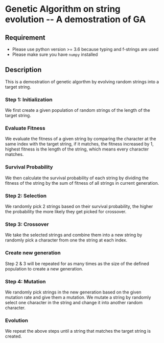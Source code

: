 # Genetic Algorithm on string evolution -- A demostration of GA

## Requirement
* Please use python version >= 3.6 because typing and f-strings are used
* Please make sure you have `numpy` installed

## Description
This is a demostration of genetic algorthm by evolving random strings into a target string.

### Step 1: Initialization
We first create a given population of random strings of the length of the target string.

### Evaluate Fitness
We evaluate the fitness of a given string by comparing the character at the same index with the target string, if it matches, the fitness increased by 1, highest fitness is the length of the string, which means every character matches.

### Survival Probability
We then calculate the survival probability of each string by dividing the fitness of the string by the sum of fitness of all strings in current generation. 

### Step 2: Selection
We randomly pick 2 strings based on their survival probability, the higher the probability the more likely they get picked for crossover.

### Step 3: Crossover
We take the selected strings and combine them into a new string by randomly pick a character from one the string at each index. 

### Create new generation
Step 2 & 3 will be repeated for as many times as the size of the defined population to create a new generation.

### Step 4: Mutation
We randomly pick strings in the new generation based on the given mutation rate and give them a mutation. We mutate a string by randomly select one character in the string and change it into another random character.

### Evolution
We repeat the above steps until a string that matches the target string is created.

